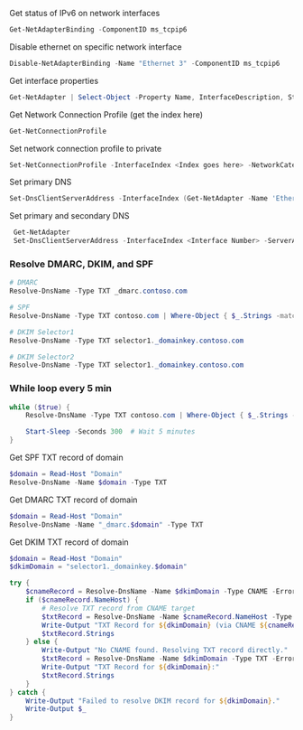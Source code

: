 Get status of IPv6 on network interfaces
```powershell
Get-NetAdapterBinding -ComponentID ms_tcpip6
```

Disable ethernet on specific network interface
```powershell
Disable-NetAdapterBinding -Name "Ethernet 3" -ComponentID ms_tcpip6
```

Get interface properties
```powershell
Get-NetAdapter | Select-Object -Property Name, InterfaceDescription, Status
```

Get Network Connection Profile (get the index here)  
```powershell
Get-NetConnectionProfile
```

Set network connection profile to private  
```powershell
Set-NetConnectionProfile -InterfaceIndex <Index goes here> -NetworkCategory Private
```

Set primary DNS
```powershell
Set-DnsClientServerAddress -InterfaceIndex (Get-NetAdapter -Name 'Ethernet' | Select-Object -ExpandProperty 'ifIndex') -ServerAddresses 10.200.35.101
```

Set primary and secondary DNS
```powershell
 Get-NetAdapter  
 Set-DnsClientServerAddress -InterfaceIndex <Interface Number> -ServerAddresses ("1.1.1.1","9.9.9.9")  
 ```

 ### Resolve DMARC, DKIM, and SPF
```powershell
# DMARC
Resolve-DnsName -Type TXT _dmarc.contoso.com

# SPF
Resolve-DnsName -Type TXT contoso.com | Where-Object { $_.Strings -match "v=spf1" }

# DKIM Selector1
Resolve-DnsName -Type TXT selector1._domainkey.contoso.com

# DKIM Selector2
Resolve-DnsName -Type TXT selector1._domainkey.contoso.com
```

### While loop every 5 min
```powershell
while ($true) {
    Resolve-DnsName -Type TXT contoso.com | Where-Object { $_.Strings -match "v=spf1" }

    Start-Sleep -Seconds 300  # Wait 5 minutes
}
```

Get SPF TXT record of domain
```powershell
$domain = Read-Host "Domain"
Resolve-DnsName -Name $domain -Type TXT
```

Get DMARC TXT record of domain
```powershell
$domain = Read-Host "Domain"
Resolve-DnsName -Name "_dmarc.$domain" -Type TXT
```

Get DKIM TXT record of domain
```powershell
$domain = Read-Host "Domain"
$dkimDomain = "selector1._domainkey.$domain"

try {
    $cnameRecord = Resolve-DnsName -Name $dkimDomain -Type CNAME -ErrorAction Stop
    if ($cnameRecord.NameHost) {
        # Resolve TXT record from CNAME target
        $txtRecord = Resolve-DnsName -Name $cnameRecord.NameHost -Type TXT -ErrorAction Stop
        Write-Output "TXT Record for ${dkimDomain} (via CNAME ${cnameRecord.NameHost}):"
        $txtRecord.Strings
    } else {
        Write-Output "No CNAME found. Resolving TXT record directly."
        $txtRecord = Resolve-DnsName -Name $dkimDomain -Type TXT -ErrorAction Stop
        Write-Output "TXT Record for ${dkimDomain}:"
        $txtRecord.Strings
    }
} catch {
    Write-Output "Failed to resolve DKIM record for ${dkimDomain}."
    Write-Output $_
}
```